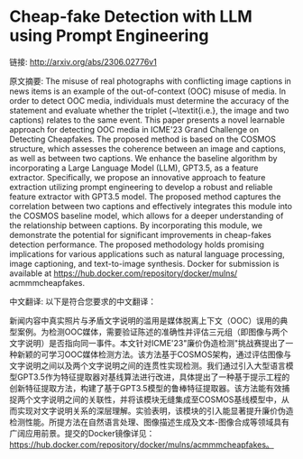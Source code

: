 # Cheap-fake Detection with LLM using Prompt Engineering

链接: http://arxiv.org/abs/2306.02776v1

原文摘要:
The misuse of real photographs with conflicting image captions in news items
is an example of the out-of-context (OOC) misuse of media. In order to detect
OOC media, individuals must determine the accuracy of the statement and
evaluate whether the triplet (~\textit{i.e.}, the image and two captions)
relates to the same event. This paper presents a novel learnable approach for
detecting OOC media in ICME'23 Grand Challenge on Detecting Cheapfakes. The
proposed method is based on the COSMOS structure, which assesses the coherence
between an image and captions, as well as between two captions. We enhance the
baseline algorithm by incorporating a Large Language Model (LLM), GPT3.5, as a
feature extractor. Specifically, we propose an innovative approach to feature
extraction utilizing prompt engineering to develop a robust and reliable
feature extractor with GPT3.5 model. The proposed method captures the
correlation between two captions and effectively integrates this module into
the COSMOS baseline model, which allows for a deeper understanding of the
relationship between captions. By incorporating this module, we demonstrate the
potential for significant improvements in cheap-fakes detection performance.
The proposed methodology holds promising implications for various applications
such as natural language processing, image captioning, and text-to-image
synthesis. Docker for submission is available at
https://hub.docker.com/repository/docker/mulns/ acmmmcheapfakes.

中文翻译:
以下是符合您要求的中文翻译：

新闻内容中真实照片与矛盾文字说明的滥用是媒体脱离上下文（OOC）误用的典型案例。为检测OOC媒体，需要验证陈述的准确性并评估三元组（即图像与两个文字说明）是否指向同一事件。本文针对ICME'23"廉价伪造检测"挑战赛提出了一种新颖的可学习OOC媒体检测方法。该方法基于COSMOS架构，通过评估图像与文字说明之间以及两个文字说明之间的连贯性实现检测。我们通过引入大型语言模型GPT3.5作为特征提取器对基线算法进行改进，具体提出了一种基于提示工程的创新特征提取方法，构建了基于GPT3.5模型的鲁棒特征提取器。该方法能有效捕捉两个文字说明之间的关联性，并将该模块无缝集成至COSMOS基线模型中，从而实现对文字说明关系的深层理解。实验表明，该模块的引入能显著提升廉价伪造检测性能。所提方法在自然语言处理、图像描述生成及文本-图像合成等领域具有广阔应用前景。提交的Docker镜像详见：https://hub.docker.com/repository/docker/mulns/acmmmcheapfakes。


